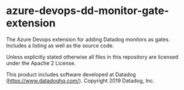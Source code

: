 # azure-devops-dd-monitor-gate-extension
The Azure Devops extension for adding Datadog monitors as gates. Includes a listing as well as the source code.

Unless explicitly stated otherwise all files in this repository are licensed under the Apache 2 License.

This product includes software developed at Datadog (https://www.datadoghq.com/). Copyright 2019 Datadog, Inc.